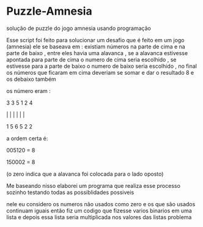 # Puzzle-Amnesia
solução de puzzle do jogo amnesia usando programação

Esse script foi feito para solucionar um desafio que é feito em um jogo (amnesia)
ele se baseava em : existiam números na parte de cima e na parte de baixo , entre eles havia uma 
alavanca , se a alavanca estivesse apontada para parte de cima o numero de cima seria 
escolhido , se estivesse para a parte de baixo o numero de baixo 
seria escolhido , no final os números que ficaram em cima 
deveriam se somar e dar o resultado 8 e os debaixo também 

os número eram :

3  3  5  1  2  4

|  |  |  |  |  |

1  5  6  5  2  2

a ordem certa é:

005120 = 8

150002 = 8

(o zero indica que a alavanca foi colocada para o lado oposto)

Me baseando nisso elaborei um programa que realiza esse processo sozinho testando todas
as possiblidades possiveis

nele eu considero os numeros não usados como zero e os que são usados continuam iguais
então fiz um codigo que fizesse varios binarios em uma lista e depois essa lista 
seria multiplicada nos valores das listas problema 
